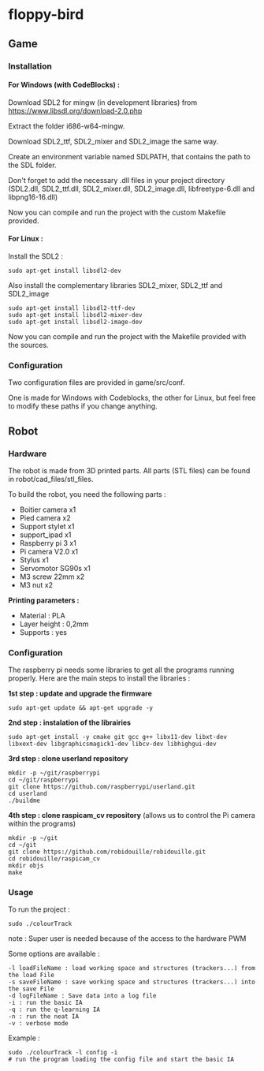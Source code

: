 # floppy-bird

## Game

### Installation

#### For Windows (with CodeBlocks) :

Download SDL2 for mingw (in development libraries) from https://www.libsdl.org/download-2.0.php

Extract the folder i686-w64-mingw.

Download SDL2_ttf, SDL2_mixer and SDL2_image the same way.

Create an environment variable named SDLPATH, that contains the path to the SDL folder.

Don't forget to add the necessary .dll files in your project directory (SDL2.dll, SDL2_ttf.dll, SDL2_mixer.dll, SDL2_image.dll, libfreetype-6.dll and libpng16-16.dll)

Now you can compile and run the project with the custom Makefile provided.

#### For Linux :

Install the SDL2 :

	sudo apt-get install libsdl2-dev

Also install the complementary libraries SDL2_mixer, SDL2_ttf and SDL2_image

	sudo apt-get install libsdl2-ttf-dev
	sudo apt-get install libsdl2-mixer-dev
	sudo apt-get install libsdl2-image-dev

Now you can compile and run the project with the Makefile provided with the sources.

### Configuration

Two configuration files are provided in game/src/conf.

One is made for Windows with Codeblocks, the other for Linux, but feel free to modify these paths if you change anything.

## Robot

### Hardware

The robot is made from 3D printed parts. All parts (STL files) can be found in robot/cad_files/stl_files.

To build the robot, you need the following parts :
* Boitier camera x1
* Pied camera x2
* Support stylet x1
* support_ipad x1
* Raspberry pi 3 x1
* Pi camera V2.0 x1
* Stylus x1
* Servomotor SG90s x1
* M3 screw 22mm x2
* M3 nut x2

**Printing parameters :**
* Material : PLA
* Layer height : 0,2mm
* Supports : yes

### Configuration

The raspberry pi needs some libraries to get all the programs running properly. Here are the main steps to install the libraries :

**1st step : update and upgrade the firmware**

    sudo apt-get update && apt-get upgrade -y

**2nd step : instalation of the librairies**

    sudo apt-get install -y cmake git gcc g++ libx11-dev libxt-dev libxext-dev libgraphicsmagick1-dev libcv-dev libhighgui-dev

**3rd step : clone userland repository**

    mkdir -p ~/git/raspberrypi
    cd ~/git/raspberrypi
    git clone https://github.com/raspberrypi/userland.git
    cd userland
    ./buildme

**4th step : clone raspicam_cv repository** (allows us to control the Pi camera within the programs)

    mkdir -p ~/git
    cd ~/git
    git clone https://github.com/robidouille/robidouille.git
    cd robidouille/raspicam_cv
    mkdir objs
    make

### Usage

To run the project :

    sudo ./colourTrack

note : Super user is needed because of the access to the hardware PWM


Some options are available :

    -l loadFileName : load working space and structures (trackers...) from the load File
    -s saveFileName : save working space and structures (trackers...) into the save File
    -d logFileName : Save data into a log file
    -i : run the basic IA
    -q : run the q-learning IA
    -n : run the neat IA
    -v : verbose mode


Example :

    sudo ./colourTrack -l config -i
    # run the program loading the config file and start the basic IA
